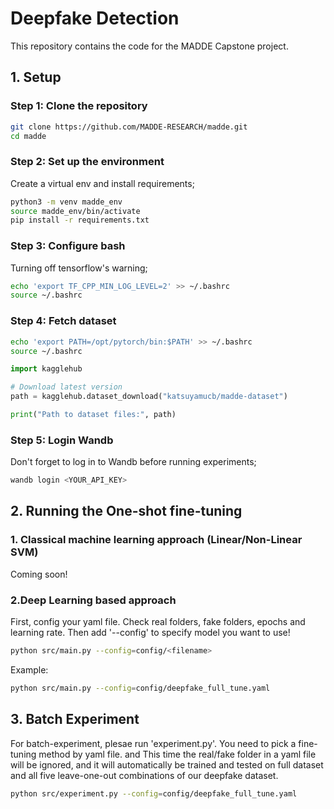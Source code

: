 # Deepfake Detection

This repository contains the code for the MADDE Capstone project.

## 1. Setup

### Step 1: Clone the repository

```bash
git clone https://github.com/MADDE-RESEARCH/madde.git
cd madde
```

### Step 2: Set up the environment
Create a virtual env and install requirements;
```bash
python3 -m venv madde_env
source madde_env/bin/activate
pip install -r requirements.txt
```

### Step 3: Configure bash
Turning off tensorflow's warning;
```bash
echo 'export TF_CPP_MIN_LOG_LEVEL=2' >> ~/.bashrc
source ~/.bashrc
```

### Step 4: Fetch dataset
```bash
echo 'export PATH=/opt/pytorch/bin:$PATH' >> ~/.bashrc
source ~/.bashrc
```
```python
import kagglehub

# Download latest version
path = kagglehub.dataset_download("katsuyamucb/madde-dataset")

print("Path to dataset files:", path)
```

### Step 5: Login Wandb
Don't forget to log in to Wandb before running experiments;
```bash
wandb login <YOUR_API_KEY>
```

## 2. Running the One-shot fine-tuning


### 1. Classical machine learning approach (Linear/Non-Linear SVM)

Coming soon!

### 2.Deep Learning based approach
First, config your yaml file. Check real folders, fake folders, epochs and learning rate.
Then add '--config' to specify model you want to use!

```bash
python src/main.py --config=config/<filename>
```

Example:

```bash
python src/main.py --config=config/deepfake_full_tune.yaml
```

## 3. Batch Experiment

For batch-experiment, plesae run 'experiment.py'.
You need to pick a fine-tuning method by yaml file. and 
This time the real/fake folder in a yaml file will be ignored, and it will automatically be trained and tested on full dataset and all five leave-one-out combinations of our deepfake dataset.

```bash
python src/experiment.py --config=config/deepfake_full_tune.yaml
```
